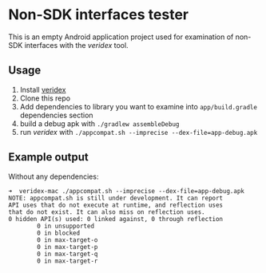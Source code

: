 # Non-SDK interfaces tester

This is an empty Android application project used for examination of non-SDK interfaces with the _veridex_ tool.

## Usage
1. Install [veridex](https://developer.android.com/guide/app-compatibility/restrictions-non-sdk-interfaces#test-veridex-tool)
2. Clone this repo
3. Add dependencies to library you want to examine into `app/build.gradle` dependencies section
4. build a debug apk with `./gradlew assembleDebug`
5. run _veridex_ with `./appcompat.sh --imprecise --dex-file=app-debug.apk`

## Example output
Without any dependencies:
```shell
➜  veridex-mac ./appcompat.sh --imprecise --dex-file=app-debug.apk
NOTE: appcompat.sh is still under development. It can report
API uses that do not execute at runtime, and reflection uses
that do not exist. It can also miss on reflection uses.
0 hidden API(s) used: 0 linked against, 0 through reflection
        0 in unsupported
        0 in blocked
        0 in max-target-o
        0 in max-target-p
        0 in max-target-q
        0 in max-target-r
```
